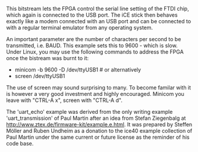 This bitstream lets the FPGA control the serial line
setting of the FTDI chip, which again is connected to 
the USB port. The iCE stick then behaves exactly like
a modem connected with an USB port and can be connected
to with a regular terminal emulator from any operating
system.

An important parameter are the number of characters
per second to be transmitted, i.e. BAUD. This example
sets this to 9600 - which is slow. Under Linux, you may
use the following commands to address the FPGA once the
bistream was burnt to it:

  * minicom -b 9600 -D /dev/ttyUSB1   # or alternatively
  * screen /dev/ttyUSB1

The use of screen may sound surprising to many. To become
familar with it is however a very good investment and
highly encouraged. Minicom you leave with "CTRL-A x",
screen with "CTRL-A d".

The 'uart_echo' example was derived from the only writing
example 'uart_transmission' of Paul Martin after an idea
from Stefan Ziegenbalg at http://www.ztex.de/firmware-kit/example.e.html.
It was prepared by Steffen Möller and Ruben Undheim as a donation
to the ice40 example collection of Paul Martin under the 
same current or future license as the reminder of his code base.
